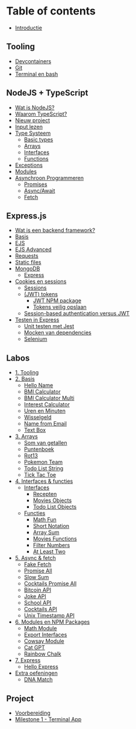 <!-- array-sum              export-interfaces    movies-objects   slow-sum
at-least-two           fake-fetch           name-from-email  som-van-getallen
bitcoin-api            filter-numbers       pokemon-team     text-box
bmi-calculator         hello-name           promise-all      tic-tac-toe
bmi-calculator-multi   interest-calculator  puntenboek       todo-list-objects
cat-gpt                joke-api             recepten         todo-list-string
cocktails-api          math-fun             rot13            unix-timestamp-api
cocktails-promise-all  math-module          school-api       uren-en-minuten
cowsay-module          movies-functions     short-notation   wisselgeld -->

# Table of contents

* [Introductie](README.md)

## Tooling

* [Devcontainers](tooling/devcontainers.md)
* [Git](tooling/git.md)
* [Terminal en bash](tooling/bash.md)

## NodeJS + TypeScript

* [Wat is NodeJS?](nodejs-+-typescript/wat-is-nodejs.md)
* [Waarom TypeScript?](nodejs-+-typescript/waarom-typescript.md)
* [Nieuw project](nodejs-+-typescript/projectmaken.md)
* [Input lezen](nodejs-+-typescript/input-lezen.md)
* [Type Systeem](nodejs-+-typescript/type-systeem/README.md)
  * [Basic types](nodejs-+-typescript/type-systeem/basic-types.md)
  * [Arrays](nodejs-+-typescript/type-systeem/arrays.md)
  * [Interfaces](nodejs-+-typescript/type-systeem/interfaces.md)
  * [Functions](nodejs-+-typescript/type-systeem/functions.md)
* [Exceptions](nodejs-+-typescript/exceptions.md)
* [Modules](nodejs-+-typescript/modules.md)
* [Asynchroon Programmeren](nodejs-+-typescript/asynchroon-programmeren/README.md)
  * [Promises](nodejs-+-typescript/asynchroon-programmeren/promises.md)
  * [Async/Await](nodejs-+-typescript/asynchroon-programmeren/async-await.md)
  * [Fetch](nodejs-+-typescript/asynchroon-programmeren/fetch.md)

## Express.js

* [Wat is een backend framework?](express.js/wat-is-een-backend-framework.md)
* [Basis](express.js/basis.md)
* [EJS](express.js/ejs.md)
* [EJS Advanced](express.js/ejs-advanced.md)
* [Requests](express.js/requests/README.md)
* [Static files](express.js/static-files.md)
* [MongoDB](express.js/mongodb/README.md)
  * [Express](express.js/mongodb/express.md)
* [Cookies en sessions](express.js/cookies-en-sessions/README.md)
  * [Sessions](express.js/cookies-en-sessions/sessions.md)
  * [(JWT) tokens](express.js/cookies-en-sessions/jwt-tokens/README.md)
    * [JWT NPM package](express.js/cookies-en-sessions/jwt-tokens/jwt-npm-package.md)
    * [Tokens veilig opslaan](express.js/cookies-en-sessions/jwt-tokens/tokens-veilig-opslaan.md)
  * [Session-based authentication versus JWT](https://stytch.com/blog/jwts-vs-sessions-which-is-right-for-you/)
* [Testen in Express](express.js/testen-in-express/README.md)
  * [Unit testen met Jest](express.js/testen-in-express/unit-testen-met-jest.md)
  * [Mocken van dependencies](express.js/testen-in-express/mocken-van-dependencies.md)
  * [Selenium](https://www.npmjs.com/package/selenium-webdriver)

## Labos

* [1. Tooling](labos/labo1/README.md)
* [2. Basis](labos/labo2/README.md)
  * [Hello Name](exercises/node-typescript/hello-name/README.md)
  * [BMI Calculator](exercises/node-typescript/bmi-calculator/README.md)
  * [BMI Calculator Multi](exercises/node-typescript/bmi-calculator-multi/README.md)
  * [Interest Calculator](exercises/node-typescript/interest-calculator/README.md)
  * [Uren en Minuten](exercises/node-typescript/uren-en-minuten/README.md)
  * [Wisselgeld](exercises/node-typescript/wisselgeld/README.md)
  * [Name from Email](exercises/node-typescript/name-from-email/README.md)
  * [Text Box](exercises/node-typescript/text-box/README.md)
* [3. Arrays](labos/labo3/README.md)
  * [Som van getallen](exercises/node-typescript/som-van-getallen/README.md)
  * [Puntenboek](exercises/node-typescript/puntenboek/README.md)
  * [Rot13](exercises/node-typescript/rot13/README.md)
  * [Pokemon Team](exercises/node-typescript/pokemon-team/README.md)
  * [Todo List String](exercises/node-typescript/todo-list-string/README.md)
  * [Tick Tac Toe](exercises/node-typescript/tic-tac-toe/README.md)
* [4. Interfaces & functies](labos/labo4/README.md)
  * [Interfaces](labos/labo4/interfaces/README.md)
    * [Recepten](exercises/node-typescript/recepten/README.md)
    * [Movies Objects](exercises/node-typescript/movies-objects/README.md)
    * [Todo List Objects](exercises/node-typescript/todo-list-objects/README.md)
  * [Functies](labos/labo4/functions/README.md)
    * [Math Fun](exercises/node-typescript/math-fun/README.md)
    * [Short Notation](exercises/node-typescript/short-notation/README.md)
    * [Array Sum](exercises/node-typescript/array-sum/README.md)
    * [Movies Functions](exercises/node-typescript/movies-functions/README.md)
    * [Filter Numbers](exercises/node-typescript/filter-numbers/README.md)
    * [At Least Two](exercises/node-typescript/at-least-two/README.md)
* [5. Async & fetch](labos/labo5/README.md)
  * [Fake Fetch](exercises/node-typescript/fake-fetch/README.md)
  * [Promise All](exercises/node-typescript/promise-all/README.md)
  * [Slow Sum](exercises/node-typescript/slow-sum/README.md)
  * [Cocktails Promise All](exercises/node-typescript/cocktails-promise-all/README.md)
  * [Bitcoin API](exercises/node-typescript/bitcoin-api/README.md)
  * [Joke API](exercises/node-typescript/joke-api/README.md)
  * [School API](exercises/node-typescript/school-api/README.md)
  * [Cocktails API](exercises/node-typescript/cocktails-api/README.md)
  * [Unix Timestamp API](exercises/node-typescript/unix-timestamp-api/README.md)
* [6. Modules en NPM Packages](labos/labo6/README.md)
  * [Math Module](exercises/node-typescript/math-module/README.md)
  * [Export Interfaces](exercises/node-typescript/export-interfaces/README.md)
  * [Cowsay Module](exercises/node-typescript/cowsay-module/README.md)
  * [Cat GPT](exercises/node-typescript/cat-gpt/README.md)
  * [Rainbow Chalk](exercises/node-typescript/rainbow-chalk/README.md)
* [7. Express](labos/labo7/README.md)
  * [Hello Express](exercises/express/hello-express/README.md)
* [Extra oefeningen](labos/extra/README.md)
  * [DNA Match](exercises/node-typescript/dna-match/README.md)

## Project

* [Voorbereiding](project/dev-container.md)
* [Milestone 1 - Terminal App](project/node-client.md)
